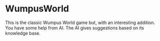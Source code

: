 # WumpusWorld
This is the classic Wumpus World game but, with an interesting addition. You have some help from AI. The AI gives suggestions based on its knowledge base.
